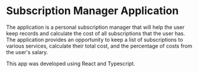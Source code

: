 # Subscription Manager Application

The application is a personal subscription manager that will help the user keep records and calculate the cost of all subscriptions that the user has. The application provides an opportunity to keep a list of subscriptions to various services, calculate their total cost, and the percentage of costs from the user's salary.

This app was developed using React and Typescript.
